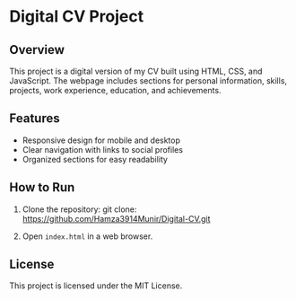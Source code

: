# Digital CV Project

## Overview
This project is a digital version of my CV built using HTML, CSS, and JavaScript. The webpage includes sections for personal information, skills, projects, work experience, education, and achievements.

## Features
- Responsive design for mobile and desktop
- Clear navigation with links to social profiles
- Organized sections for easy readability

## How to Run
1. Clone the repository:
git clone: https://github.com/Hamza3914Munir/Digital-CV.git

2. Open `index.html` in a web browser.

## License
This project is licensed under the MIT License.


